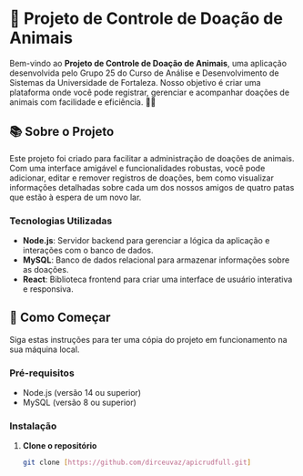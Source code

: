 # 🐾 Projeto de Controle de Doação de Animais

Bem-vindo ao **Projeto de Controle de Doação de Animais**, uma aplicação desenvolvida pelo Grupo 25 do Curso de Análise e Desenvolvimento de Sistemas da Universidade de Fortaleza. Nosso objetivo é criar uma plataforma onde você pode registrar, gerenciar e acompanhar doações de animais com facilidade e eficiência. 🐶🐱

## 📚 Sobre o Projeto

Este projeto foi criado para facilitar a administração de doações de animais. Com uma interface amigável e funcionalidades robustas, você pode adicionar, editar e remover registros de doações, bem como visualizar informações detalhadas sobre cada um dos nossos amigos de quatro patas que estão à espera de um novo lar.

### Tecnologias Utilizadas

- **Node.js**: Servidor backend para gerenciar a lógica da aplicação e interações com o banco de dados.
- **MySQL**: Banco de dados relacional para armazenar informações sobre as doações.
- **React**: Biblioteca frontend para criar uma interface de usuário interativa e responsiva.

## 🚀 Como Começar

Siga estas instruções para ter uma cópia do projeto em funcionamento na sua máquina local.

### Pré-requisitos

- Node.js (versão 14 ou superior)
- MySQL (versão 8 ou superior)

### Instalação

1. **Clone o repositório**

   ```bash
   git clone [https://github.com/dirceuvaz/apicrudfull.git]
